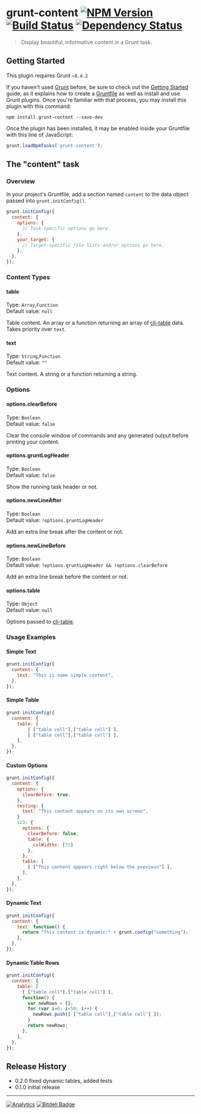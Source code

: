 # grunt-content [![NPM Version](http://badge.fury.io/js/grunt-content.png)](http://badge.fury.io/js/grunt-content) [![Build Status](https://secure.travis-ci.org/stevenvachon/grunt-content.png)](http://travis-ci.org/stevenvachon/grunt-content) [![Dependency Status](https://david-dm.org/stevenvachon/grunt-content.png)](https://david-dm.org/stevenvachon/grunt-content)

> Display beautiful, informative content in a Grunt task.

## Getting Started
This plugin requires Grunt `~0.4.2`

If you haven't used [Grunt](http://gruntjs.com/) before, be sure to check out the [Getting Started](http://gruntjs.com/getting-started) guide, as it explains how to create a [Gruntfile](http://gruntjs.com/sample-gruntfile) as well as install and use Grunt plugins. Once you're familiar with that process, you may install this plugin with this command:

```shell
npm install grunt-content --save-dev
```

Once the plugin has been installed, it may be enabled inside your Gruntfile with this line of JavaScript:

```js
grunt.loadNpmTasks('grunt-content');
```

## The "content" task

### Overview
In your project's Gruntfile, add a section named `content` to the data object passed into `grunt.initConfig()`.

```js
grunt.initConfig({
  content: {
    options: {
      // Task-specific options go here.
    },
    your_target: {
      // Target-specific file lists and/or options go here.
    },
  },
});
```

### Content Types

#### table
Type: `Array`,`Function`  
Default value: `null`  

Table content. An array or a function returning an array of [cli-table](https://github.com/LearnBoost/cli-table) data. Takes priority over `text`.

#### text
Type: `String`,`Function`  
Default value: `""`  

Text content. A string or a function returning a string.

### Options

#### options.clearBefore
Type: `Boolean`  
Default value: `false`  

Clear the console window of commands and any generated output before printing your content.

#### options.gruntLogHeader
Type: `Boolean`  
Default value: `false`  

Show the running task header or not.

#### options.newLineAfter
Type: `Boolean`  
Default value: `!options.gruntLogHeader`  

Add an extra line break after the content or not.

#### options.newLineBefore
Type: `Boolean`  
Default value: `!options.gruntLogHeader && !options.clearBefore`  

Add an extra line break before the content or not.

#### options.table
Type: `Object`  
Default value: `null`  

Options passed to [cli-table](https://github.com/LearnBoost/cli-table).

### Usage Examples

#### Simple Text
```js
grunt.initConfig({
  content: {
    text: "This is some simple content",
  },
});
```

#### Simple Table
```js
grunt.initConfig({
  content: {
    table: [
    	[ ["table cell"],["table cell"] ],
    	[ ["table cell"],["table cell"] ],
    ],
  },
});
```

#### Custom Options
```js
grunt.initConfig({
  content: {
    options: {
      clearBefore: true,
    },
    testing: {
      text: "This content appears on its own screen",
    }
    123: {
      options: {
        clearBefore: false,
        table: {
          colWidths: [72]
        },
      },
      table: [
        [ ["This content appears right below the previous"] ],
      ],
    },
  },
});
```

#### Dynamic Text
```js
grunt.initConfig({
  content: {
    text: function() {
      return "This content is dynamic:" + grunt.config("something");
    },
  },
});
```

#### Dynamic Table Rows
```js
grunt.initConfig({
  content: {
    table: [
      [ ["table cell"],["table cell"] ],
      function() {
        var newRows = [];
        for (var i=0; i<50; i++) {
          newRows.push([ ["table cell"],["table cell"] ]);
        }
        return newRows;
      },
    ],
  },
});
```

## Release History
* 0.2.0 fixed dynamic tables, added tests
* 0.1.0 initial release

---

[![Analytics](https://ga-beacon.appspot.com/UA-3614308-11/stevenvachon/grunt-content)](https://github.com/igrigorik/ga-beacon "Google Analytics") [![Bitdeli Badge](https://d2weczhvl823v0.cloudfront.net/stevenvachon/grunt-content/trend.png)](https://bitdeli.com/free)
